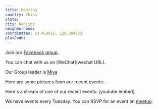```yaml
---
title: Nanjing
country: China
state: 
city: Nanjing
neighborhood: 
coordinates: 23.413611, 120.384722
plusCode:
---
```

Join our [Facebook group](https://www.facebook.com/groups/free.code.camp.nanjing).

You can chat with us on [WeChat](wechat URL).

Our Group leader is [Miya](freecodecamp.org/miya)

Here are some pictures from our recent events:
![]().

Here's a stream of one of our recent events:
[youtube embed]

We have events every Tuesday. You can RSVP for an event on [meetup](meetupurl).
